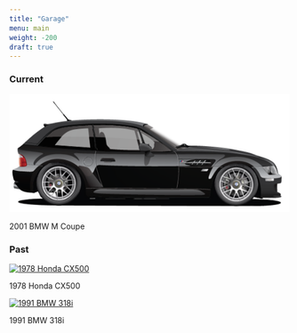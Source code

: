 ```yaml
---
title: "Garage"
menu: main
weight: -200
draft: true
---
```

### Current

[![2001 BMW M Coupe](/images/m_coupe.png)](google.com)

2001 BMW M Coupe

### Past

[![1978 Honda CX500](http://i.imgur.com/cT2OD4Ql.jpg)](google.com)

1978 Honda CX500


[![1991 BMW 318i](http://i.imgur.com/czRHKUp.jpg)](google.com)

1991 BMW 318i
